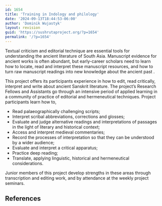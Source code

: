 ```yaml
---
id: 1654
title: 'Training in Indology and philology'
date: '2024-09-13T18:44:53-06:00'
author: 'Dominik Wujastyk'
layout: revision
guid: 'https://sushrutaproject.org/?p=1654'
permalink: '/?p=1654'
---
```


Textual criticism and editorial technique are essential tools for understanding the ancient literature of South Asia. Manuscript evidence for ancient works is often abundant, but early-career scholars need to learn how to locate, read and interpret these manuscript resources, and how to turn raw manuscript readings into new knowledge about the ancient past <span class="zp-InText-zp-ID--2579494-337J9KJW-_-2579494-N9W5LUQS-_-2579494-5LWX79NR-_-2579494-9XIX3324-_-2579494-HQJMXG8C-_-2579494-NCAXQHRA-_-2579494-P7N4T6R5-_-2579494-7C7H372J--wp1654 zp-InText-Citation loading" rel="{ 'pages': 'np', 'items': '{2579494:337J9KJW},{2579494:N9W5LUQS},{2579494:5LWX79NR},{2579494:9XIX3324},{2579494:HQJMXG8C},{2579494:NCAXQHRA},{2579494:P7N4T6R5},{2579494:7C7H372J}', 'format': '(%a%, %d%)', 'brackets': '', 'etal': '', 'separator': '', 'and': '' }"></span>.

This project offers its participants experience in how to edit, read critically, interpret and write about ancient Sanskrit literature. The project’s Research Fellows and Assistants go through an intensive period of applied learning in a community of practice of editorial and hermeneutical techniques. Project participants learn how to,

- Read palaeographically challenging scripts;
- Interpret scribal abbreviations, corrections and glosses;
- Evaluate and judge alternative readings and interpretations of passages in the light of literary and historical context;
- Access and interpret medieval commentaries;
- Record the processes of interpretation so that they can be understood by a wider audience;
- Evaluate and interpret a critical apparatus;
- Practice deep reading;
- Translate, applying linguistic, historical and hermeneutical considerations.

Junior members of this project develop strengths in these areas through transcription and editing work, and by attendance at the weekly project seminars.

## References

<div class="zp-Zotpress zp-Zotpress-InTextBib wp-block-group zp-Post-1654" id="zp-InTextBib-zotpress-a292690c2a9b1e02ff67ecfee88aa817"> <span class="ZP_ITEM_KEY" style="display: none;">{2579494:337J9KJW},{2579494:N9W5LUQS},{2579494:5LWX79NR},{2579494:9XIX3324},{2579494:HQJMXG8C},{2579494:NCAXQHRA},{2579494:P7N4T6R5},{2579494:7C7H372J}</span> <span class="ZP_STYLE" style="display: none;">chicago-author-date</span> <span class="ZP_SORTBY" style="display: none;">default</span> <span class="ZP_ORDER" style="display: none;">asc</span> <span class="ZP_TITLE" style="display: none;"></span> <span class="ZP_SHOWIMAGE" style="display: none;"></span> <span class="ZP_SHOWTAGS" style="display: none;"></span> <span class="ZP_DOWNLOADABLE" style="display: none;"></span> <span class="ZP_NOTES" style="display: none;"></span> <span class="ZP_ABSTRACT" style="display: none;"></span> <span class="ZP_CITEABLE" style="display: none;"></span> <span class="ZP_TARGET" style="display: none;"></span> <span class="ZP_URLWRAP" style="display: none;"></span> <span class="ZP_FORCENUM" style="display: none;">0</span> <span class="ZP_HIGHLIGHT" style="display: none;"></span> <span class="ZP_POSTID" style="display: none;">1654</span><div class="zp-List loading"><div class="zp-SEO-Content"></div></div></div>